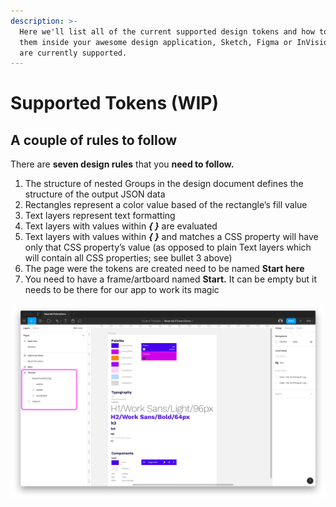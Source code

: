 ```yaml
---
description: >-
  Here we'll list all of the current supported design tokens and how to create
  them inside your awesome design application, Sketch, Figma or InVision Studio
  are currently supported.
---
```


# Supported Tokens \(WIP\)

## A couple of rules to follow

There are **seven design rules** that you **need to follow.**

1. The structure of nested Groups in the design document defines the structure of the output JSON data
2. Rectangles represent a color value based of the rectangle’s fill value
3. Text layers represent text formatting
4. Text layers with values within _**{ }**_ are evaluated
5. Text layers with values within _**{ }**_ and matches a CSS property will have only that CSS property’s value \(as opposed to plain Text layers which will contain all CSS properties; see bullet 3 above\)
6. The page were the tokens are created need to be named **Start here**
7. You need to have a frame/artboard named **Start.** It can be empty but it needs to be there for our app to work its magic

![This is the top level structure for setting up Material-UI tokens. The frame Themes can be called anything.](../.gitbook/assets/figmabasicsetupmaterialdesign.png)

